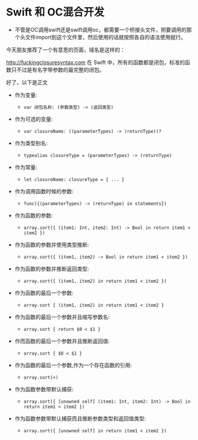 # Swift 和 OC混合开发
- 不管是OC调用swift还是swift调用oc，都需要一个桥接头文件，把要调用的那个头文件import到这个文件里，然后使用的话就按照各自的语法使用就行。

今天朋友推荐了一个有意思的页面，域名是这样的：

http://fuckingclosuresyntax.com
在 Swift 中，所有的函数都是闭包，标准的函数只不过是有名字带参数的最完整的闭包。

好了，以下是正文

 

 

- 作为变量:
  - `var 闭包名称: (参数类型) -> (返回类型)`
 
- 作为可选的变量:
  - `var closureName: ((parameterTypes) -> (returnType))?`

- 作为类型别名:
  - `typealias closureType = (parameterTypes) -> (returnType)`

- 作为常量:
  - `let closureName: closureType = { ... }`
- 作为调用函数时候的参数:
  - `func({(parameterTypes) -> (returnType) in statements})`
- 作为函数的参数:
  - `array.sort({ (item1: Int, item2: Int) -> Bool in return item1 < item2 })`
- 作为函数的参数并使用类型推断:
  - `array.sort({ (item1, item2) -> Bool in return item1 < item2 })`
- 作为函数的参数并推断返回类型:
  - `array.sort({ (item1, item2) in return item1 < item2 })`
- 作为函数的最后一个参数:
  - `array.sort { (item1, item2) in return item1 < item2 }`
- 作为函数的最后一个参数并且缩写参数名:
  - `array.sort { return $0 < $1 }`
- 作而函数的最后一个参数并且推断返回值:
  - `array.sort { $0 < $1 }`
- 作为函数的最后一个参数,作为一个存在函数的引用:
  - `array.sort(<)`
- 作为函数参数带默认捕获:
  - `array.sort({ [unowned self] (item1: Int, item2: Int) -> Bool in return item1 < item2 })`
- 作为函数参数带默认捕获而且推断参数类型和返回值类型:
  - `array.sort({ [unowned self] in return item1 < item2 })`
